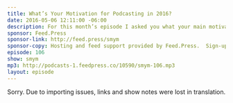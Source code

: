 ```yaml
---
title: What’s Your Motivation for Podcasting in 2016?
date: 2016-05-06 12:11:00 -06:00
description: For this month’s episode I asked you what your main motivation was for podcasting in 2016 and the responses were awesome and gathered around a couple of topics: getting great content out and nerding out with friends. Listen and be encouraged about the medium of podcasting!
sponsor: Feed.Press
sponsor-link: http://feed.press/smym
sponsor-copy: Hosting and feed support provided by Feed.Press.  Sign-up today and try FeedPress on a 14 day trial (no contracts or commitments). Use promo code "smym" during checkout to get 10% off your first year.
episode: 106
show: smym
mp3: http://podcasts-1.feedpress.co/10590/smym-106.mp3
layout: episode
---
```


Sorry. Due to importing issues, links and show notes were lost in translation.
